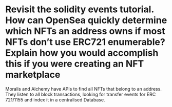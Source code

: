 # Revisit the solidity events tutorial. How can OpenSea quickly determine which NFTs an address owns if most NFTs don’t use ERC721 enumerable? Explain how you would accomplish this if you were creating an NFT marketplace

Moralis and Alchemy have APIs to find all NFTs that belong to an address. They listen to all block transactions, looking for transfer events for ERC 721/1155 and index it in a centralised Database.
